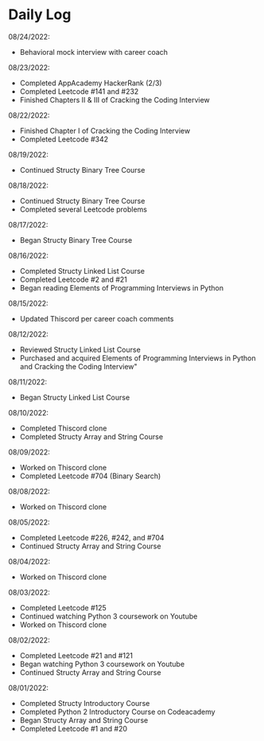 # Daily Log

08/24/2022:
- Behavioral mock interview with career coach

08/23/2022:
- Completed AppAcademy HackerRank (2/3)
- Completed Leetcode #141 and #232
- Finished Chapters II & III of Cracking the Coding Interview

08/22/2022:
- Finished Chapter I of Cracking the Coding Interview
- Completed Leetcode #342

08/19/2022:
- Continued Structy Binary Tree Course

08/18/2022:
- Continued Structy Binary Tree Course
- Completed several Leetcode problems

08/17/2022:
- Began Structy Binary Tree Course

08/16/2022:
- Completed Structy Linked List Course
- Completed Leetcode #2 and #21
- Began reading Elements of Programming Interviews in Python

08/15/2022:
- Updated Thiscord per career coach comments

08/12/2022:
- Reviewed Structy Linked List Course
- Purchased and acquired Elements of Programming Interviews in Python and Cracking the Coding Interview"

08/11/2022:
- Began Structy Linked List Course 

08/10/2022:
- Completed Thiscord clone
- Completed Structy Array and String Course 

08/09/2022:
- Worked on Thiscord clone
- Completed Leetcode #704 (Binary Search)

08/08/2022:
- Worked on Thiscord clone

08/05/2022:
- Completed Leetcode #226, #242, and #704
- Continued Structy Array and String Course

08/04/2022:
- Worked on Thiscord clone

08/03/2022:
- Completed Leetcode #125
- Continued watching Python 3 coursework on Youtube
- Worked on Thiscord clone

08/02/2022:
- Completed Leetcode #21 and #121
- Began watching Python 3 coursework on Youtube
- Continued Structy Array and String Course

08/01/2022:
- Completed Structy Introductory Course
- Completed Python 2 Introductory Course on Codeacademy
- Began Structy Array and String Course
- Completed Leetcode #1 and #20